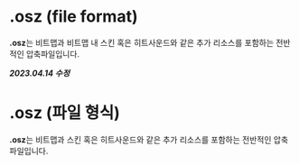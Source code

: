 # .osz (file format)

**.osz**는 비트맵과 비트맵 내 스킨 혹은 히트사운드와 같은 추가 리소스를 포함하는 전반적인 압축파일입니다.

***2023.04.14 수정***
# .osz (파일 형식)

**.osz**는 비트맵과 스킨 혹은 히트사운드와 같은 추가 리소스를 포함하는 전반적인 압축파일입니다.

